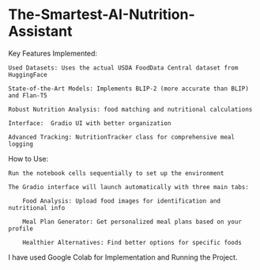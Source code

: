 # The-Smartest-AI-Nutrition-Assistant

Key Features Implemented:

    Used Datasets: Uses the actual USDA FoodData Central dataset from HuggingFace

    State-of-the-Art Models: Implements BLIP-2 (more accurate than BLIP) and Flan-T5

    Robust Nutrition Analysis: food matching and nutritional calculations

    Interface:  Gradio UI with better organization

    Advanced Tracking: NutritionTracker class for comprehensive meal logging

How to Use:

    Run the notebook cells sequentially to set up the environment

    The Gradio interface will launch automatically with three main tabs:

        Food Analysis: Upload food images for identification and nutritional info

        Meal Plan Generator: Get personalized meal plans based on your profile

        Healthier Alternatives: Find better options for specific foods

I have used Google Colab for Implementation and Running the Project.

